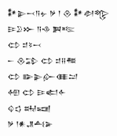 <div class='block'>
<div class='line'>𒀯𒉌𒁁𒀀𒉡 𒃻 𒁹 𒊮 𒀯𒀠𒈜</div>
<div class='line'>𒄿𒊒𒁍 𒀀𒈾 𒀉𒌈</div>
<div class='line'>𒌌 𒄑𒂟𒁁</div>
<div class='line'>𒀸 𒊮𒁉 𒌌 𒄑𒍝𒍣</div>
<div class='line'>𒌌 𒅔𒉌𒅎𒈪𒁺</div>
<div class='line'>𒅇 𒌌 𒄿𒅗𒅆</div>
<div class='line'>𒌒𒌓 𒊻𒍢</div>
<div class='line'>𒃻 𒁹𒀭𒂗𒋀𒅕</div>
</div>